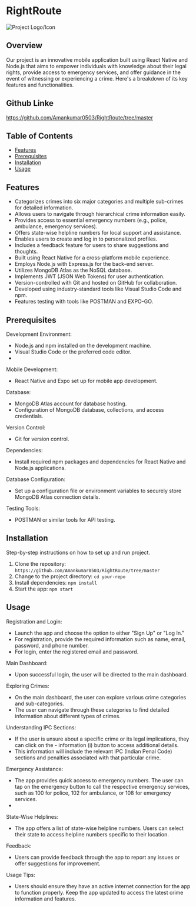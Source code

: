 # RightRoute

![Project Logo/Icon](https://encrypted-tbn0.gstatic.com/images?q=tbn:ANd9GcQdEDJDHVwRcYnQSZvlzCOkBHLxzrboeE-WFCyAMZMFZFkCX_lW)

## Overview

Our project is an innovative mobile application built using React Native and Node.js that aims to empower individuals with knowledge about their legal rights, provide access to emergency services, and offer guidance in the event of witnessing or experiencing a crime. Here's a breakdown of its key features and functionalities.

## Github Linke
https://github.com/Amankumar0503/RightRoute/tree/master

## Table of Contents

- [Features](#features)
- [Prerequisites](#prerequisites)
- [Installation](#installation)
- [Usage](#usage)

## Features

- Categorizes crimes into six major categories and multiple sub-crimes for detailed information.
- Allows users to navigate through hierarchical crime information easily.
- Provides access to essential emergency numbers (e.g., police, ambulance, emergency services).
- Offers state-wise helpline numbers for local support and assistance.
- Enables users to create and log in to personalized profiles.
- Includes a feedback feature for users to share suggestions and thoughts.
- Built using React Native for a cross-platform mobile experience.
- Employs Node.js with Express.js for the back-end server.
- Utilizes MongoDB Atlas as the NoSQL database.
- Implements JWT (JSON Web Tokens) for user authentication.
- Version-controlled with Git and hosted on GitHub for collaboration.
- Developed using industry-standard tools like Visual Studio Code and npm.
- Features testing with tools like POSTMAN and EXPO-GO.

## Prerequisites

Development Environment:

- Node.js and npm installed on the development machine.
- Visual Studio Code or the preferred code editor.
- 
Mobile Development:

- React Native and Expo set up for mobile app development.

Database:

- MongoDB Atlas account for database hosting.
- Configuration of MongoDB database, collections, and access credentials.

Version Control:

- Git for version control.

Dependencies:

- Install required npm packages and dependencies for React Native and Node.js applications.

Database Configuration:

- Set up a configuration file or environment variables to securely store MongoDB Atlas connection details.

Testing Tools:
- POSTMAN or similar tools for API testing.

## Installation

Step-by-step instructions on how to set up and run project.

1. Clone the repository: `https://github.com/Amankumar0503/RightRoute/tree/master`
2. Change to the project directory: `cd your-repo`
3. Install dependencies: `npm install`
4. Start the app: `npm start`

## Usage

Registration and Login:

- Launch the app and choose the option to either "Sign Up" or "Log In."
- For registration, provide the required information such as name, email, password, and phone number.
- For login, enter the registered email and password.

Main Dashboard:

- Upon successful login, the user will be directed to the main dashboard.

Exploring Crimes:

- On the main dashboard, the user can explore various crime categories and sub-categories.
- The user can navigate through these categories to find detailed information about different types of crimes.

Understanding IPC Sections:

- If the user is unsure about a specific crime or its legal implications, they can click on the - information (i) button to access additional details.
- This information will include the relevant IPC (Indian Penal Code) sections and penalties associated with that particular crime.

Emergency Assistance:

- The app provides quick access to emergency numbers. The user can tap on the emergency button to call the respective emergency services, such as 100 for police, 102 for ambulance, or 108 for emergency services.
- 
State-Wise Helplines:

- The app offers a list of state-wise helpline numbers. Users can select their state to access helpline numbers specific to their location.

Feedback:

- Users can provide feedback through the app to report any issues or offer suggestions for improvement.

Usage Tips:

- Users should ensure they have an active internet connection for the app to function properly.
Keep the app updated to access the latest crime information and features.
